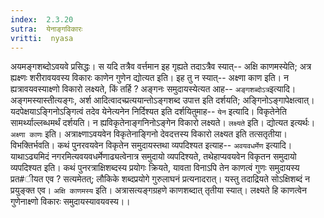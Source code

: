 ```yaml
---
index:  2.3.20
sutra:  येनाङ्गविकारः
vritti:  nyasa
---
```


अयमङ्गशब्दोऽवयवे प्रसिद्धः। स यदि तत्रैव वर्त्तमान इह गृह्यते तदाऽत्रैव स्यात्-- अक्षि काणमस्येति; अत्र ह्यक्ष्णः शरीरावयवस्य विकारः काणेन गुणेन द्योत्यत इति। इह तु न स्यात्-- अक्ष्णा काण इति। न ह्यत्रावयवस्याक्ष्णो विकारो लक्ष्यते, किं तर्हि ? अङ्गनः समुदायस्येत्यत आह-- `अङ्गशब्दोऽत्र`इत्यादि। अङ्गमस्यास्तीत्यङ्गः, अर्श आदित्वादच्प्रत्ययान्तोऽङ्गशब्द उपात्त इति दर्शयति; अङ्गिनोऽङ्गापेक्षत्वात्। यदपेक्षयाऽङ्गिनोऽङ्गित्वं तदेव येनेत्यनेन निर्दिश्यत इति दर्शयितुमाह-- `येन` इत्यादि। विकृतेनेति सामर्थ्याल्लब्धमर्थं दर्शयति। न ह्यविकृतेनाङ्गनिनोऽङ्गेन विकारो लक्ष्यते। `लक्ष्यते` इति। द्योत्यत इत्यर्थः। `अक्ष्णा काणः` इति। अत्राक्ष्णाऽवयवेन विकृतेनाङ्गिनो देवदत्तस्य विकारो लक्ष्यत इति तत्सतृतीया। विभक्तिर्भवति। कथं पुनरवयवेन विकृतेन समुदायस्तथा व्यपदिश्यत इत्याह-- `अवयवधर्मेण` इत्यादि। याथाऽढ्यमिदं नगरमित्यवयवधर्मेणाढ्यत्वेनात्र समुदायो व्यपदिश्यते, तथेहाप्यवयवेन विकृतन समुदायो व्यपदिश्यत इति। कथं पुनरत्राक्षिशब्दस्य प्रयोगः क्रियते, यावता विनाऽपि तेन काणत्वं गुणः समुदायस्य प्रत#ीयत एव ? सत्यमेतत्; लौकिके शब्दप्रयोगे गुरुलाघनं प्रत्यनादरात्। यस्तु तदाद्रियते सोऽक्षिशब्दं न प्रयुङ्क्त एव।
`अक्षि काणमस्य` इति। अत्रासत्यङ्गग्रहणे काणशब्दात् तृतीया स्यात्। लक्ष्यते हि काणत्वेन गुणेनाक्ष्णो विकारः समुदायस्यावयवस्य।।

